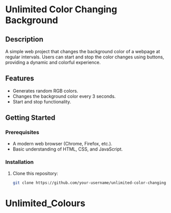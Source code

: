 # Unlimited Color Changing Background

## Description

A simple web project that changes the background color of a webpage at regular intervals. Users can start and stop the color changes using buttons, providing a dynamic and colorful experience.

## Features

- Generates random RGB colors.
- Changes the background color every 3 seconds.
- Start and stop functionality.

## Getting Started

### Prerequisites

- A modern web browser (Chrome, Firefox, etc.).
- Basic understanding of HTML, CSS, and JavaScript.

### Installation

1. Clone this repository:
   ```bash
   git clone https://github.com/your-username/unlimited-color-changing-background.git
# Unlimited_Colours
